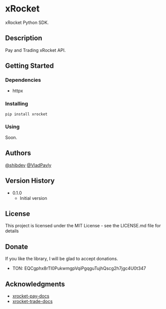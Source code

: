 # xRocket 

xRocket Python SDK.

## Description

Pay and Trading xRocket API.

## Getting Started

### Dependencies

* httpx

### Installing

```
pip install xrocket
```

### Using

Soon.

## Authors

[@shibdev](https://t.me/dogpy)
[@VladPavly](https://t.me/dalvpv)

## Version History

* 0.1.0
    * Initial version

## License

This project is licensed under the MIT License - see the LICENSE.md file for details

## Donate

If you like the library, I will be glad to accept donations.

* TON: EQCgphx8rTI0PukwmgpVqiPgqguTujhQscg2h7jgc4U0t347

## Acknowledgments

* [xrocket-pay-docs](https://pay.ton-rocket.com/api)
* [xrocket-trade-docs](https://trade.ton-rocket.com/api)

